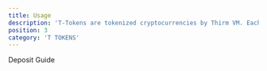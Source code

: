 ```yaml
---
title: Usage
description: 'T-Tokens are tokenized cryptocurrencies by Thirm VM. Each T-Token is 100% verifiable and backed by its native cryptocurrency (e.g., 1 tBTC = 1 BTC). T-Tokens can be used like any normal ERC20 token, which means they will work in all Ethereum Based Applications. They can be locked, lent, borrowed, traded, or used in more complex logics.'
position: 3
category: 'T TOKENS'
---
```


Deposit Guide
